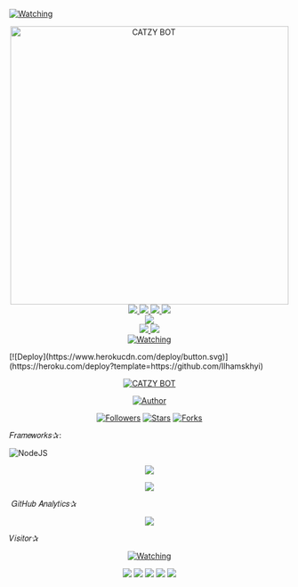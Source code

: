 <a href="https://github.com/ilhamskhyzi/catzy-Md/watchers"><img title="Watching" src="https://img.shields.io/github/watchers/ilhamskhzyi/catzy-Md?label=Watchers&color=blue&style=flat-square"></a>
<p align="center">
<img src="https://telegra.ph/file/9cbe3e0cf338cb58a9697.jpg" alt="CATZY BOT" width="500"/
<p align="center">
  <a href="https://instagram.com/Il_skhyzi12"><img src="https://img.shields.io/badge/Instagram-E4405F?style=for-the-badge&logo=instagram&logoColor=white"/> 
  <a href="https://wa.me/687710621"><img src="https://img.shields.io/badge/WhatsApp-25D366?style=for-the-badge&logo=whatsapp&logoColor=white" />
  <a href="https://www.facebook.com/Ilham skhzyi"><img src="https://img.shields.io/badge/Facebook-%234267B2.svg?&style=for-the-badge&logo=facebook&logoColor=white" />
  <a href="https://t.me/ilham_skhzyi"><img src="https://img.shields.io/badge/Telegram-%230088cc.svg?&style=for-the-badge&logo=telegram&logoColor=white" /> <br>
  <a href="https://youtube.com/channel/UCj40qS-kxkHKgNIZ72C6cVg"><img src="https://img.shields.io/badge/YouTube-CATZY BOT OFC id-ff0000?style=for-the-badge&logo=youtube&logoColor=ff0000&link=https://youtube.com/channel/UCj40qS-kxkHKgNIZ72C6cVg" /><br>
  <a name=zeeoneofc&label=VIEWS&style=flat-square&color=orange" />
  <a href="https://github.com/fatiharridho"><img src="https://img.shields.io/badge/-GitHub-black?style=flat-square&logo=github" /> 
  <a href="https://youtube.com/channel/UCD_w05gKF5F_5BNPABShNyQ"><img src="https://img.shields.io/youtube/channel/subscribers/UCD_w05gKF5F_5BNPABShNyQ?style=social" /> <br>
  <a href="https://komarev.com/ghpvc/?username=fatiharridho&color=blue&style=flat-square&label=Profile+Views"><img title="Watching" src="https://komarev.com/ghpvc/?username=Ilhamskhyzi&color=blue&style=flat-square&label=Profile+View"></a>
</p>
[![Deploy](https://www.herokucdn.com/deploy/button.svg)](https://heroku.com/deploy?template=https://github.com/Ilhamskhyi)

</p>
<p align="center">
<a href="#"><img title="CATZY BOT" src="https://img.shields.io/badge/CATZY BOT-green?colorA=%23ff0000&colorB=%23017e40&style=for-the-badge"></a>
</p>
<p align="center">
<a href="https://github.com/Ilhamskhzyi/botv1-Md"><img title="Author" src="https://img.shields.io/badge/Author-Ilham-red.svg?style=for-the-badge&logo=github"></a>
</p>
<p align="center">
<a href="https://github.com/"><img title="Followers" src="https://img.shields.io/github/followers/Iihamhskhyzi?color=blue&style=flat-square"></a>
<a href="https://github.com/"><img title="Stars" src="https://img.shields.io/github/stars/Ilhamskhyi?color=red&style=flat-square"></a>
<a href="https://github.com//network/members"><img title="Forks" src="https://img.shields.io/github/forks/Ilhamskhyi/botv1-Md?color=red&style=flat-square"></a>
</p>
𝐹𝑟𝑎𝑚𝑒𝑤𝑜𝑟𝑘𝑠✰: &nbsp;
 
![NodeJS](https://img.shields.io/badge/Node.js-43853D?style=for-the-badge&logo=node.js&logoColor=white)

<p align="center"><a href="https://github.com/Ilhamskhyi"><img src="https://github-readme-stats.vercel.app/api?username=ZeronoC&show_icons=true&theme=radical"></a></p>
<p align="center"><a href="https://github.com/Ilhamskhyi"><img src="https://github-readme-stats.vercel.app/api/top-langs/?username=Ilham&theme=radical&layout=compact"></a></p> 
&nbsp;𝐺𝑖𝑡𝐻𝑢𝑏 𝐴𝑛𝑎𝑙𝑦𝑡𝑖𝑐𝑠✰
<p align="center">
  <a href="https://github.com/Ilhamskhyi"><img src="https://github-readme-streak-stats.herokuapp.com?user=xfar05&theme=tokyonight&hide_border=false&properties=background&border=%239611C5FF" /><a>
</p>
𝑉𝑖𝑠𝑖𝑡𝑜𝑟✰
<p align="center">
  <a href="https://komarev.com/ghpvc/?username=ZeronoC&color=blue&style=flat-square&label=Pengunjung"><img title="Watching" src="https://komarev.com/ghpvc/?username=ZeronoC&color=blue&style=flat-square&label=Pengunjung"></a>
</p>
<p align="center">
      <img src="https://img.shields.io/badge/Sublime%20Text-gray?&logo=Sublime-Text" />
    <img src="https://img.shields.io/badge/OS-Linux-blue?&logo=Linux" />
    <img src="https://img.shields.io/badge/OS-Windows-blue?&logo=Windows" />
    <img src="https://img.shields.io/badge/IDE-Xcode-blue?&logo=xcode" />
    <img src="https://img.shields.io/badge/Text%20Editor-Visual%20Studio%20Code-blue?&logo=visual%20studio%20code&logoColor=blue" />

</p>
